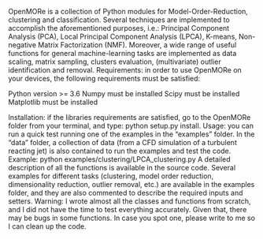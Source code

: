 OpenMORe is a collection of Python modules for Model-Order-Reduction, clustering
and classification.
Several techniques are implemented to accomplish the aforementioned purposes,
i.e.: Principal Component Analysis (PCA), Local Principal Component Analysis
(LPCA), K-means, Non-negative Matrix Factorization (NMF). Moreover, a wide range
of useful functions for general machine-learning tasks are implemented as data
scaling, matrix sampling, clusters evaluation, (multivariate) outlier
identification and removal.
Requirements:
in order to use OpenMORe on your devices, the following requirements must be
satisfied:

Python version >= 3.6
Numpy must be installed
Scipy must be installed
Matplotlib must be installed

Installation:
if the libraries requirements are satisfied, go to the OpenMORe folder from your
terminal, and type: python setup.py install.
Usage:
you can run a quick test running one of the examples in the “examples” folder.
In the “data” folder, a collection of data (from a CFD simulation of a turbulent
reacting jet) is also contained to run the examples and test the code.
Example: python examples/clustering/LPCA_clustering.py
A detailed description of all the functions is available in the source code.
Several examples for different tasks (clustering, model order reduction,
dimensionality reduction, outlier removal, etc.) are available in the examples
folder, and they are also commented to describe the required inputs and setters.
Warning:
I wrote almost all the classes and functions from scratch, and I did not have
the time to test everything accurately. Given that, there may be bugs in some
functions. In case you spot one, please write to me so I can clean up the code.